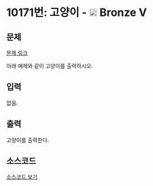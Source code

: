 # 10171번: 고양이 - <img src="https://static.solved.ac/tier_small/1.svg" style="height:20px" /> Bronze V

<!-- performance -->

<!-- 문제 제출 후 깃허브에 푸시를 했을 때 제출한 코드의 성능이 입력될 공간입니다.-->

<!-- end -->

## 문제

[문제 링크](https://boj.kr/10171)


<p>아래 예제와 같이 고양이를 출력하시오.</p>



## 입력


<p>없음.</p>



## 출력


<p>고양이를 출력한다.</p>



## 소스코드

[소스코드 보기](고양이.c)